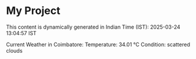 # My Project

This content is dynamically generated in Indian Time (IST): 2025-03-24 13:04:57 IST


Current Weather in Coimbatore:
Temperature: 34.01 °C
Condition: scattered clouds
